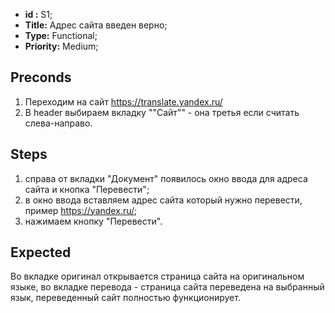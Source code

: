  - **id :** S1;
 - **Title:** Адрес сайта введен верно;
 - **Type:** Functional;
 - **Priority:** Medium;

## Preconds

1. Переходим на сайт https://translate.yandex.ru/
2. В header выбираем вкладку ""Сайт"" - она третья если считать слева-направо.

## Steps

 1. справа от вкладки "Документ" появилось окно ввода для адреса сайта и кнопка "Перевести";
 2. в окно ввода вставляем адрес сайта который нужно перевести, пример https://yandex.ru/;
 3. нажимаем кнопку "Перевести".
 
## Expected
  
Во вкладке оригинал открывается страница сайта на оригинальном языке, во вкладке перевода - страница сайта переведена на выбранный язык, переведенный сайт полностью функционирует.